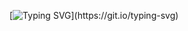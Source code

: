 [![Typing SVG](https://readme-typing-svg.herokuapp.com?color=%233B8BF7&multiline=true&width=440&height=60&lines=Hi+there%2C+I'm+Will.;Thanks+for+checking+out+my+github!)](https://git.io/typing-svg)
